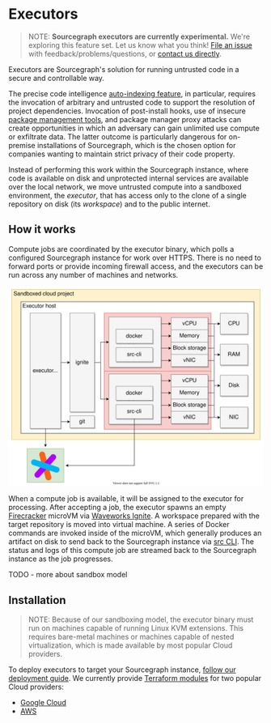# Executors

<style type="text/css">
  img.executor-diagram {
    display: block;
    margin: 1em auto;
    max-width: 700px;
    margin-bottom: 0.5em;
  }
</style>

>NOTE: **Sourcegraph executors are currently experimental.** We're exploring this feature set. 
>Let us know what you think! [File an issue](https://github.com/sourcegraph/sourcegraph/issues/new/choose)
>with feedback/problems/questions, or [contact us directly](https://about.sourcegraph.com/contact).

Executors are Sourcegraph's solution for running untrusted code in a secure and controllable way.

The precise code intelligence [auto-indexing feature](../code_intelligence/explanations/auto_indexing), in particular, requires the invocation of arbitrary and untrusted code to support the resolution of project dependencies. Invocation of post-install hooks, use of insecure [package management tools](https://github.com/golang/go/issues/29230), and package manager proxy attacks can create opportunities in which an adversary can gain unlimited use compute or exfiltrate data. The latter outcome is particularly dangerous for on-premise installations of Sourcegraph, which is the chosen option for companies wanting to maintain strict privacy of their code property.

Instead of performing this work within the Sourcegraph instance, where code is available on disk and unprotected internal services are available over the local network, we move untrusted compute into a sandboxed environment, the _executor_, that has access only to the clone of a single repository on disk (its _workspace_) and to the public internet.

## How it works

Compute jobs are coordinated by the executor binary, which polls a configured Sourcegraph instance for work over HTTPS. There is no need to forward ports or provide incoming firewall access, and the executors can be run across any number of machines and networks.

<img src="executors_arch.svg" alt="Executors architecture" class="executor-node-diagram">

When a compute job is available, it will be assigned to the executor for processing. After accepting a job, the executor spawns an empty [Firecracker](https://firecracker-microvm.github.io/) microVM via [Waveworks Ignite](https://ignite.readthedocs.io/en/stable/). A workspace prepared with the target repository is moved into virtual machine. A series of Docker commands are invoked inside of the microVM, which generally produces an artifact on disk to send back to the Sourcegraph instance via [src CLI](../cli/index.md). The status and logs of this compute job are streamed back to the Sourcegraph instance as the job progresses.

TODO - more about sandbox model

## Installation

>NOTE: Because of our sandboxing model, the executor binary must run on machines capable of running Linux KVM extensions. This requires bare-metal machines or machines capable of nested virtualization, which is made available by most popular Cloud providers.

To deploy executors to target your Sourcegraph instance, [follow our deployment guide](deploy_executors.md). We currently provide [Terraform modules](https://learn.hashicorp.com/tutorials/terraform/module-use?in=terraform/modules) for two popular Cloud providers:

- [Google Cloud](https://github.com/sourcegraph/terraform-google-executors)
- [AWS](https://github.com/sourcegraph/terraform-aws-executors)
